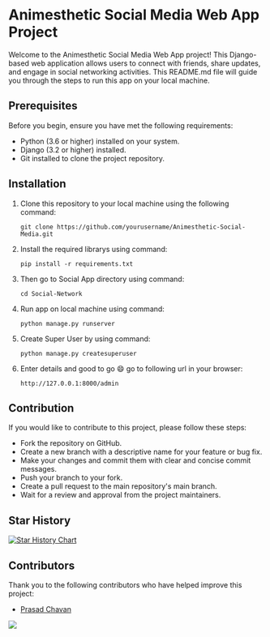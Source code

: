 # Animesthetic Social Media Web App Project

Welcome to the Animesthetic Social Media Web App project! This Django-based web application allows users to connect with friends, share updates, and engage in social networking activities. This README.md file will guide you through the steps to run this app on your local machine.

## Prerequisites

Before you begin, ensure you have met the following requirements:

- Python (3.6 or higher) installed on your system.
- Django (3.2 or higher) installed.
- Git installed to clone the project repository.

## Installation

1. Clone this repository to your local machine using the following command:

   ```shell
   git clone https://github.com/yourusername/Animesthetic-Social-Media.git

2. Install the required librarys using command:

   ```shell
   pip install -r requirements.txt

3. Then go to Social App directory using command:

   ```shell
   cd Social-Network

4. Run app on local machine using command:

   ```shell
   python manage.py runserver

5. Create Super User by using command:

   ```shell
   python manage.py createsuperuser

6. Enter details and good to go 😄 go to following url in your browser:

   ```shell
   http://127.0.0.1:8000/admin

## Contribution

If you would like to contribute to this project, please follow these steps:

- Fork the repository on GitHub.
- Create a new branch with a descriptive name for your feature or bug fix.
- Make your changes and commit them with clear and concise commit messages.
- Push your branch to your fork.
- Create a pull request to the main repository's main branch.
- Wait for a review and approval from the project maintainers.

## Star History

[![Star History Chart](https://api.star-history.com/svg?repos=prasad-chavan1/Animesthetic-Social-Media&type=Timeline)](https://star-history.com/#prasad-chavan1/Animesthetic-Social-Media&Timeline)

## Contributors

Thank you to the following contributors who have helped improve this project:
- [Prasad Chavan](https://github.com/prasad-chavan1)

![ ](https://github.com/Ekata2003/codeWave.github.io/blob/main/itachiDesc.png?raw=true)
